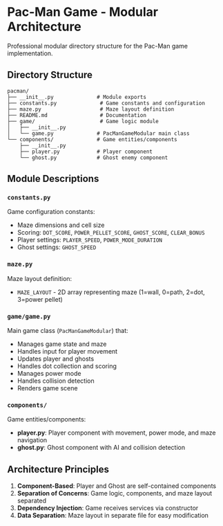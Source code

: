 # Pac-Man Game - Modular Architecture

Professional modular directory structure for the Pac-Man game implementation.

## Directory Structure

```
pacman/
├── __init__.py              # Module exports
├── constants.py              # Game constants and configuration
├── maze.py                   # Maze layout definition
├── README.md                 # Documentation
├── game/                     # Game logic module
│   ├── __init__.py
│   └── game.py              # PacManGameModular main class
└── components/              # Game entities/components
    ├── __init__.py
    ├── player.py            # Player component
    └── ghost.py             # Ghost enemy component
```

## Module Descriptions

### `constants.py`
Game configuration constants:
- Maze dimensions and cell size
- Scoring: `DOT_SCORE`, `POWER_PELLET_SCORE`, `GHOST_SCORE`, `CLEAR_BONUS`
- Player settings: `PLAYER_SPEED`, `POWER_MODE_DURATION`
- Ghost settings: `GHOST_SPEED`

### `maze.py`
Maze layout definition:
- `MAZE_LAYOUT` - 2D array representing maze (1=wall, 0=path, 2=dot, 3=power pellet)

### `game/game.py`
Main game class (`PacManGameModular`) that:
- Manages game state and maze
- Handles input for player movement
- Updates player and ghosts
- Handles dot collection and scoring
- Manages power mode
- Handles collision detection
- Renders game scene

### `components/`
Game entities/components:
- **player.py**: Player component with movement, power mode, and maze navigation
- **ghost.py**: Ghost component with AI and collision detection

## Architecture Principles

1. **Component-Based**: Player and Ghost are self-contained components
2. **Separation of Concerns**: Game logic, components, and maze layout separated
3. **Dependency Injection**: Game receives services via constructor
4. **Data Separation**: Maze layout in separate file for easy modification

